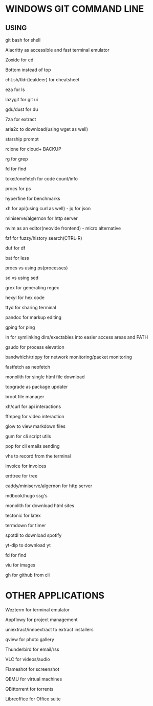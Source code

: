 # WINDOWS GIT COMMAND LINE

## USING

git bash for shell

Alacritty as accessible and fast terminal emulator

Zoxide for cd

Bottom instead of top

cht.sh/tldr(tealdeer) for cheatsheet

eza for ls

lazygit for git ui

gdu/dust for du

7za for extract

aria2c to download(using wget as well)

starship prompt

rclone for cloud+ BACKUP

rg for grep

fd for find

tokei/onefetch for code count/info

procs for ps

hyperfine for benchmarks

xh for api(using curl as well)
     - jq for json

miniserve/algernon for http server

nvim as an editor(neovide frontend)
    - micro alternative

fzf for fuzzy/history search(CTRL-R)

duf for df

bat for less

procs vs using ps(processes)

sd vs using sed

grex for generating regex

hexyl for hex code

ttyd for sharing terminal

pandoc for markup editing

gping for ping

ln for symlinking dirs/exectables into easier access areas and PATH

gsudo for process elevation

bandwhich/trippy for network monitoring/packet monitoring

fastfetch as neofetch

monolith for single html file download

topgrade as package updater

broot file manager

xh/curl for api interactions

ffmpeg for video interaction

glow to view markdown files

gum for cli script utils

pop for cli emails sending

vhs to record from the terminal

invoice for invoices

erdtree for tree

caddy/miniserve/algernon for http server

mdbook/hugo ssg's

monolith for download html sites

tectonic for latex

termdown for timer

spotdl to download spotify

yt-dlp to download yt

fd for find

viu for images

gh for github from cli

# OTHER APPLICATIONS

Wezterm for terminal emulator

Appflowy for project management

uniextract/innoextract to extract installers

qview for photo gallery

Thunderbird for email/rss

VLC for videos/audio

Flameshot for screenshot

QEMU for virtual machines

QBittorrent for torrents

Libreoffice for Office suite
